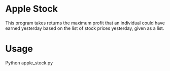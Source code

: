# Apple Stock

This program takes returns the maximum profit that an individual could have earned yesterday based on the list of stock prices yesterday, given as a list.

# Usage

Python apple_stock.py
